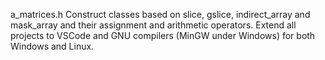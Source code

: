 a_matrices.h
	Construct classes based on slice, gslice, indirect_array and mask_array and their assignment and arithmetic operators.
Extend all projects to VSCode and GNU compilers (MinGW under Windows) for both Windows and Linux.
